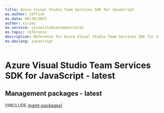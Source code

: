 ```yaml
---
title: Azure Visual Studio Team Services SDK for JavaScript
ms.author: jeffish
ms.data: 09/20/2022
author: xirzec
ms.service: visualstudioteamservices
ms.topic: reference
description: Reference for Azure Visual Studio Team Services SDK for JavaScript
ms.devlang: javascript
---
```

# Azure Visual Studio Team Services SDK for JavaScript - latest

## Management packages - latest
[!INCLUDE [mgmt-packages](visual-studio-team-services-mgmt-index.md)]